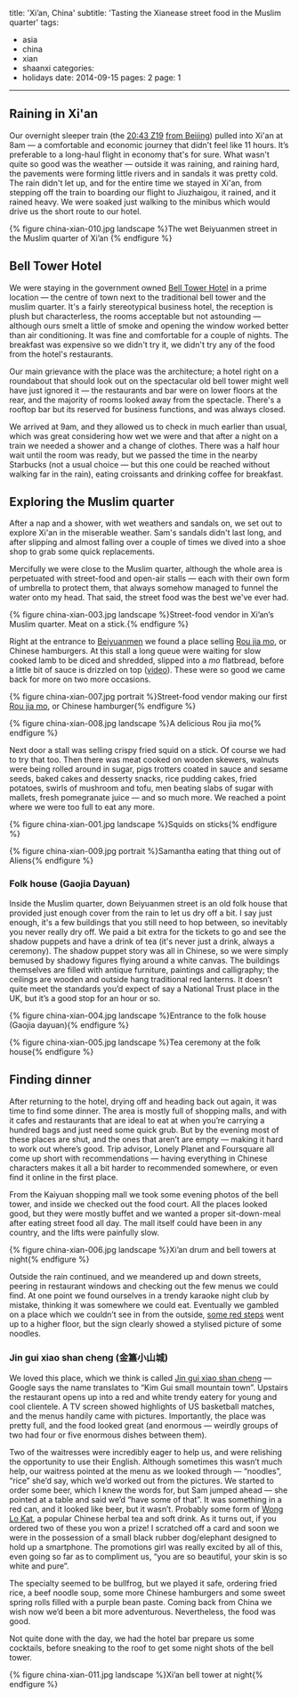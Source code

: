 title: 'Xi’an, China'
subtitle: 'Tasting the Xianease street food in the Muslim quarter'
tags:
  - asia
  - china
  - xian
  - shaanxi
categories:
  - holidays
date: 2014-09-15
pages: 2
page: 1
---

## Raining in Xi'an

Our overnight sleeper train (the [20:43 Z19](http://www.seat61.com/China.htm) [from Beijing](/2014/09/beijing-china)) pulled into Xi'an at 8am — a comfortable and economic journey that didn't feel like 11 hours. It’s preferable to a long-haul flight in economy that's for sure. What wasn't quite so good was the weather — outside it was raining, and raining hard, the pavements were forming little rivers and in sandals it was pretty cold. The rain didn't let up, and for the entire time we stayed in Xi'an, from stepping off the train to boarding our flight to Jiuzhaigou, it rained, and it rained heavy. We were soaked just walking to the minibus which would drive us the short route to our hotel.

{% figure china-xian-010.jpg landscape %}The wet Beiyuanmen street in the Muslim quarter of Xi’an {% endfigure %}

## Bell Tower Hotel

We were staying in the government owned [Bell Tower Hotel](http://www.tripadvisor.co.uk/Hotel_Review-g298557-d304930-Reviews-Bell_Tower_Hotel-Xi_an_Shaanxi.html) in a prime location — the centre of town next to the traditional bell tower and the muslim quarter. It's a fairly stereotypical business hotel, the reception is plush but characterless, the rooms acceptable but not astounding — although ours smelt a little of smoke and opening the window worked better than air conditioning. It was fine and comfortable for a couple of nights. The breakfast was expensive so we didn't try it, we didn't try any of the food from the hotel's restaurants.

Our main grievance with the place was the architecture; a hotel right on a roundabout that should look out on the spectacular old bell tower might well have just ignored it — the restaurants and bar were on lower floors at the rear, and the majority of rooms looked away from the spectacle. There's a rooftop bar but its reserved for business functions, and was always closed.

We arrived at 9am, and they allowed us to check in much earlier than usual, which was great considering how wet we were and that after a night on a train we needed a shower and a change of clothes. There was a half hour wait until the room was ready, but we passed the time in the nearby Starbucks (not a usual choice — but this one could be reached without walking far in the rain), eating croissants and drinking coffee for breakfast.

## Exploring the Muslim quarter

After a nap and a shower, with wet weathers and sandals on, we set out to explore Xi'an in the miserable weather. Sam's sandals didn't last long, and after slipping and almost falling over a couple of times we dived into a shoe shop to grab some quick replacements.

Mercifully we were close to the Muslim quarter, although the whole area is perpetuated with street-food and open-air stalls — each with their own form of umbrella to protect them, that always somehow managed to funnel the water onto my head. That said, the street food was the best we've ever had.

{% figure china-xian-003.jpg landscape %}Street-food vendor in Xi’an’s Muslim quarter. Meat on a stick.{% endfigure %}

Right at the entrance to [Beiyuanmen](http://www.tripadvisor.co.uk/Attraction_Review-g298557-d1805544-Reviews-Beiyuanmen_Street-Xi_an_Shaanxi.html) we found a place selling [Rou jia mo](http://en.wikipedia.org/wiki/Rou_jia_mo), or Chinese hamburgers. At this stall a long queue were waiting for slow cooked lamb to be diced and shredded, slipped into a _mo_ flatbread, before a little bit of sauce is drizzled on top ([video](http://instagram.com/p/s6vGQlNFGg/)). These were so good we came back for more on two more occasions.

{% figure china-xian-007.jpg portrait %}Street-food vendor making our first [Rou jia mo](http://en.wikipedia.org/wiki/Rou_jia_mo), or Chinese hamburger{% endfigure %}

{% figure china-xian-008.jpg landscape %}A delicious Rou jia mo{% endfigure %}

Next door a stall was selling crispy fried squid on a stick. Of course we had to try that too. Then there was meat cooked on wooden skewers, walnuts were being rolled around in sugar, pigs trotters coated in sauce and sesame seeds, baked cakes and desserty snacks, rice pudding cakes, fried potatoes, swirls of mushroom and tofu, men beating slabs of sugar with mallets, fresh pomegranate juice — and so much more. We reached a point where we were too full to eat any more.

{% figure china-xian-001.jpg landscape %}Squids on sticks{% endfigure %}

{% figure china-xian-009.jpg portrait %}Samantha eating that thing out of Aliens{% endfigure %}

### Folk house (Gaojia Dayuan)

Inside the Muslim quarter, down Beiyuanmen street is an old folk house that provided just enough cover from the rain to let us dry off a bit. I say just enough, it's a few buildings that you still need to hop between, so inevitably you never really dry off. We paid a bit extra for the tickets to go and see the shadow puppets and have a drink of tea (it's never just a drink, always a ceremony). The shadow puppet story was all in Chinese, so we were simply bemused by shadowy figures flying around a white canvas. The buildings themselves are filled with antique furniture, paintings and calligraphy; the ceilings are wooden and outside hang traditional red lanterns. It doesn’t quite meet the standards you’d expect of say a National Trust place in the UK, but it’s a good stop for an hour or so.

{% figure china-xian-004.jpg landscape %}Entrance to the folk house (Gaojia dayuan){% endfigure %}

{% figure china-xian-005.jpg landscape %}Tea ceremony at the folk house{% endfigure %}

## Finding dinner

After returning to the hotel, drying off and heading back out again, it was time to find some dinner. The area is mostly full of shopping malls, and with it cafes and restaurants that are ideal to eat at when you’re carrying a hundred bags and just need some quick grub. But by the evening most of these places are shut, and the ones that aren’t are empty — making it hard to work out where’s good. Trip advisor, Lonely Planet and Foursquare all come up short with recommendations — having everything in Chinese characters makes it all a bit harder to recommended somewhere, or even find it online in the first place.

From the Kaiyuan shopping mall we took some evening photos of the bell tower, and inside we checked out the food court. All the places looked good, but they were mostly buffet and we wanted a proper sit-down-meal after eating street food all day. The mall itself could have been in any country, and the lifts were painfully slow.

{% figure china-xian-006.jpg landscape %}Xi’an drum and bell towers at night{% endfigure %}

Outside the rain continued, and we meandered up and down streets, peering in restaurant windows and checking out the few menus we could find. At one point we found ourselves in a trendy karaoke night club by mistake, thinking it was somewhere we could eat. Eventually we gambled on a place which we couldn’t see in from the outside, [some red steps](http://www.dianping.com/photos/78216520) went up to a higher floor, but the sign clearly showed a stylised picture of some noodles.

### Jin gui xiao shan cheng (金簋小山城)

We loved this place, which we think is called [Jin gui xiao shan cheng](http://www.dianping.com/shop/18406430) — Google says the name translates to “Kim Gui small mountain town”. Upstairs the restaurant opens up into a red and white trendy eatery for young and cool clientele. A TV screen showed highlights of US basketball matches, and the menus handily came with pictures. Importantly, the place was pretty full, and the food looked great (and enormous — weirdly groups of two had four or five enormous dishes between them).

Two of the waitresses were incredibly eager to help us, and were relishing the opportunity to use their English. Although sometimes this wasn’t much help, our waitress pointed at the menu as we looked through — “noodles”, “rice” she’d say, which we’d worked out from the pictures. We started to order some beer, which I knew the words for, but Sam jumped ahead — she pointed at a table and said we’d “have some of that”. It was something in a red can, and it looked like beer, but it wasn’t. Probably some form of [Wong Lo Kat](http://en.wikipedia.org/wiki/Wong_Lo_Kat), a popular Chinese herbal tea and soft drink. As it turns out, if you ordered two of these you won a prize! I scratched off a card and soon we were in the possession of a small black rubber dog/elephant designed to hold up a smartphone. The promotions girl was really excited by all of this, even going so far as to compliment us, “you are so beautiful, your skin is so white and pure”.

The specialty seemed to be bullfrog, but we played it safe, ordering fried rice, a beef noodle soup, some more Chinese hamburgers and some sweet spring rolls filled with a purple bean paste. Coming back from China we wish now we’d been a bit more adventurous. Nevertheless, the food was good.

Not quite done with the day, we had the hotel bar prepare us some cocktails, before sneaking to the roof to get some night shots of the bell tower.

{% figure china-xian-011.jpg landscape %}Xi’an bell tower at night{% endfigure %}
